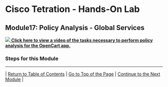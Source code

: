 # Cisco Tetration - Hands-On Lab
  
## Module17: Policy Analysis - Global Services


<a href="https://cisco-tetration-hol-content.s3.amazonaws.com/videos/17_policy_analysis_global_services.mp4" style="font-weight:bold" title="Policy Analysis - OpenCart Policies"><img src="https://onstakinc.github.io/cisco-tetration-hol/labguide/diagrams/images/video_icon_mini.png"> Click here to view a video of the tasks necessary to perform policy analysis for the OpenCart app.</a>


### Steps for this Module  

--- 

| [Return to Table of Contents](https://onstakinc.github.io/cisco-tetration-hol/labguide/) | [Go to Top of the Page](https://onstakinc.github.io/cisco-tetration-hol/labguide/module17/) | [Continue to the Next Module](https://onstakinc.github.io/cisco-tetration-hol/labguide/module18/) |